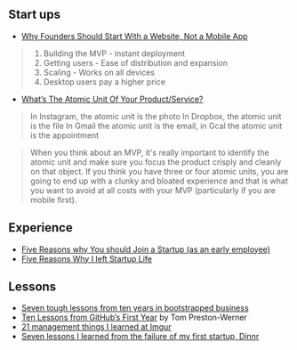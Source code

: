 
## Start ups
* [Why Founders Should Start With a Website, Not a Mobile App](https://www.atrium.co/blog/founders-should-build-website-not-mobile-app/)
> 1. Building the MVP - instant deployment 
> 2. Getting users - Ease of distribution and expansion 
> 3. Scaling - Works on all devices 
> 4. Desktop users pay a higher price


* [What’s The Atomic Unit Of Your Product/Service?](https://avc.com/2012/08/feature-friday-whats-the-atomic-unit-of-your-productservice/)

> In Instagram, the atomic unit is the photo
> In Dropbox, the atomic unit is the file
> In Gmail the atomic unit is the email, in Gcal the atomic unit is the appointment

> When you think about an MVP, it's really important to identify the atomic unit and make sure you focus the product crisply and cleanly on that object. If you think you have three or four atomic units, you are going to end up with a clunky and bloated experience and that is what you want to avoid at all costs with your MVP (particularly if you are mobile first).


## Experience

* [Five Reasons why You should Join a Startup (as an early employee)](https://georgestocker.com/2017/01/09/five-reasons-why-you-should-join-a-startup-as-an-early-employee/)
* [Five Reasons Why I left Startup Life](https://georgestocker.com/2017/01/05/five-reasons-why-i-left-startup-life/)

## Lessons
* [Seven tough lessons from ten years in bootstrapped business](https://likewise.am/2018/12/01/seven-tough-lessons-from-ten-years-in-bootstrapped-business/)
* [Ten Lessons from GitHub’s First Year](http://tom.preston-werner.com/2011/03/29/ten-lessons-from-githubs-first-year.html) by Tom Preston-Werner
* [21 management things I learned at Imgur](https://medium.com/@gerstenzang/21-management-things-i-learned-at-imgur-7abb72bdf8bf)
* [Seven lessons I learned from the failure of my first startup, Dinnr](https://medium.com/indian-thoughts/seven-lessons-i-learned-from-the-failure-of-my-first-startup-dinnr-c166d1cfb8b8)

